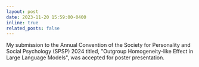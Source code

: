 ```yaml
---
layout: post
date: 2023-11-20 15:59:00-0400
inline: true
related_posts: false
---
```


My submission to the Annual Convention of the Society for Personality and Social Psychology (SPSP) 2024 titled, "Outgroup Homogeneity-like Effect in Large Language Models", was accepted for poster presentation. 